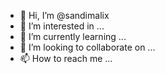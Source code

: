 - 👋 Hi, I’m @sandimalix
- 👀 I’m interested in ...
- 🌱 I’m currently learning ...
- 💞️ I’m looking to collaborate on ...
- 📫 How to reach me ...

<!---
sandimalix/sandimalix is a ✨ special ✨ repository because its `README.md` (this file) appears on your GitHub profile.
You can click the Preview link to take a look at your changes.
--->
